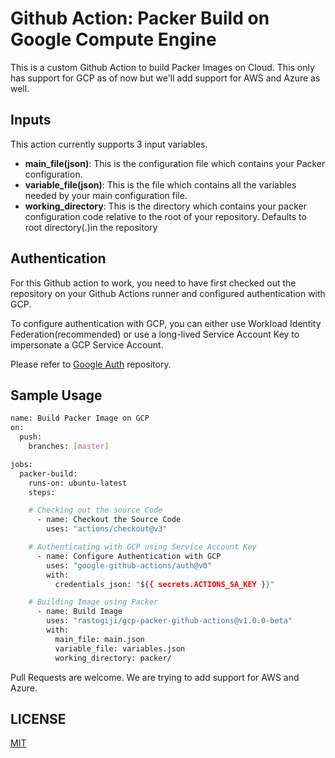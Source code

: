 # Github Action: Packer Build on Google Compute Engine

This is a custom Github Action to build Packer Images on Cloud. This only has support for GCP as of now but we'll add support for AWS and Azure as well.

## Inputs

This action currently supports 3 input variables.

- **main_file(json)**: This is the configuration file which contains your Packer configuration.
- **variable_file(json)**: This is the file which contains all the variables needed by your main configuration file.
- **working_directory**: This is the directory which contains your packer configuration code relative to the root of your repository. Defaults to root directory(.)in the repository

## Authentication

For this Github action to work, you need to have first checked out the repository on your Github Actions runner and configured authentication with GCP.

To configure authentication with GCP, you can either use Workload Identity Federation(recommended) or use a long-lived Service Account Key to impersonate a GCP Service Account.

Please refer to [Google Auth](https://github.com/google-github-actions/auth) repository.

## Sample Usage

```bash
name: Build Packer Image on GCP
on:
  push:
    branches: [master]

jobs:
  packer-build:
    runs-on: ubuntu-latest
    steps:

    # Checking out the source Code
      - name: Checkout the Source Code
        uses: "actions/checkout@v3"

    # Authenticating with GCP using Service Account Key
      - name: Configure Authentication with GCP
        uses: "google-github-actions/auth@v0"
        with:
          credentials_json: "${{ secrets.ACTIONS_SA_KEY }}"

    # Building Image using Packer
      - name: Build Image
        uses: "rastogiji/gcp-packer-github-actions@v1.0.0-beta"
        with:
          main_file: main.json
          variable_file: variables.json
          working_directory: packer/

```

Pull Requests are welcome. We are trying to add support for AWS and Azure.

## LICENSE

[MIT](./LICENSE)
